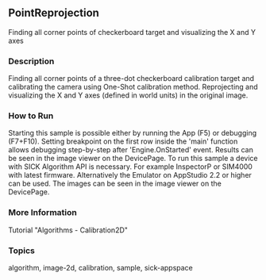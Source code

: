 ## PointReprojection

Finding all corner points of checkerboard target and visualizing the X and Y axes

### Description

Finding all corner points of a three-dot checkerboard calibration target and
calibrating the camera using One-Shot calibration method. Reprojecting and visualizing
the X and Y axes (defined in world units) in the original image.

### How to Run

Starting this sample is possible either by running the App (F5) or
debugging (F7+F10). Setting breakpoint on the first row inside the 'main'
function allows debugging step-by-step after 'Engine.OnStarted' event.
Results can be seen in the image viewer on the DevicePage.
To run this sample a device with SICK Algorithm API is necessary.
For example InspectorP or SIM4000 with latest firmware. Alternatively the
Emulator on AppStudio 2.2 or higher can be used. The images can be seen in the
image viewer on the DevicePage.

### More Information

Tutorial "Algorithms - Calibration2D"

### Topics

algorithm, image-2d, calibration, sample, sick-appspace